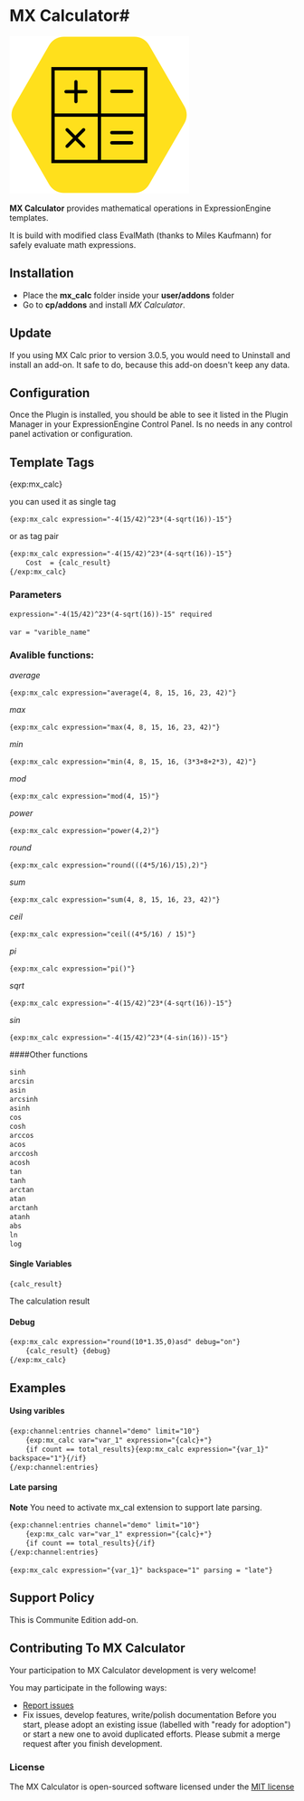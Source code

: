 # MX Calculator#
![Screenshot](resources/img/mx-calc.png)

**MX Calculator** provides mathematical operations in ExpressionEngine templates.

It is build with modified class EvalMath (thanks to Miles Kaufmann) for safely evaluate math expressions.

## Installation
* Place the **mx_calc** folder inside your **user/addons** folder
* Go to **cp/addons** and install *MX Calculator*.


## Update
If you using MX Calc prior to version 3.0.5, you would need to Uninstall and install an add-on. It safe to do, because this add-on doesn't keep any data.

## Configuration
Once the Plugin is installed, you should be able to see it listed in the Plugin Manager in your ExpressionEngine Control Panel. Is no needs in any control panel activation or configuration.

## Template Tags
{exp:mx_calc}

you can used it as single tag

    {exp:mx_calc expression="-4(15/42)^23*(4-sqrt(16))-15"}

or as tag pair

    {exp:mx_calc expression="-4(15/42)^23*(4-sqrt(16))-15"}
        Cost  = {calc_result}
    {/exp:mx_calc}

### Parameters

    expression="-4(15/42)^23*(4-sqrt(16))-15" required
    
    var = "varible_name"

### Avalible functions:
*average*

    {exp:mx_calc expression="average(4, 8, 15, 16, 23, 42)"}
*max*

    {exp:mx_calc expression="max(4, 8, 15, 16, 23, 42)"}
*min*

    {exp:mx_calc expression="min(4, 8, 15, 16, (3*3+8+2*3), 42)"}
*mod*

    {exp:mx_calc expression="mod(4, 15)"}
*power*

    {exp:mx_calc expression="power(4,2)"}
*round*

    {exp:mx_calc expression="round(((4*5/16)/15),2)"}
*sum*

    {exp:mx_calc expression="sum(4, 8, 15, 16, 23, 42)"}
*ceil*

    {exp:mx_calc expression="ceil((4*5/16) / 15)"}
*pi*

    {exp:mx_calc expression="pi()"}
*sqrt*

    {exp:mx_calc expression="-4(15/42)^23*(4-sqrt(16))-15"}
*sin*

    {exp:mx_calc expression="-4(15/42)^23*(4-sin(16))-15"}

####Other functions

    sinh
    arcsin
    asin
    arcsinh
    asinh
    cos
    cosh
    arccos
    acos
    arccosh
    acosh
    tan
    tanh
    arctan
    atan
    arctanh
    atanh
    abs
    ln
    log

#### Single Variables
    {calc_result}
The calculation result

#### Debug

    {exp:mx_calc expression="round(10*1.35,0)asd" debug="on"}
        {calc_result} {debug}
    {/exp:mx_calc}
    
## Examples

#### Using varibles

	{exp:channel:entries channel="demo" limit="10"}
    	{exp:mx_calc var="var_1" expression="{calc}+"}
    	{if count == total_results}{exp:mx_calc expression="{var_1}" backspace="1"}{/if}
	{/exp:channel:entries}

#### Late parsing

**Note** You need to activate mx_cal extension to support late parsing.

	{exp:channel:entries channel="demo" limit="10"}
    	{exp:mx_calc var="var_1" expression="{calc}+"}
    	{if count == total_results}{/if}
	{/exp:channel:entries}

	{exp:mx_calc expression="{var_1}" backspace="1" parsing = "late"}
	
## Support Policy
This is Communite Edition add-on.

## Contributing To MX Calculator

Your participation to MX Calculator development is very welcome!

You may participate in the following ways:

* [Report issues](https://github.com/MaxLazar/mx-calculator/issues)
* Fix issues, develop features, write/polish documentation
Before you start, please adopt an existing issue (labelled with "ready for adoption") or start a new one to avoid duplicated efforts.
Please submit a merge request after you finish development.


### License

The MX Calculator is open-sourced software licensed under the [MIT license](http://opensource.org/licenses/MIT)

